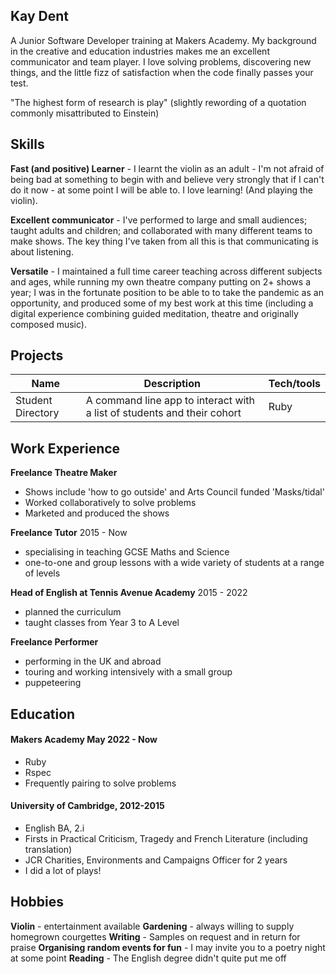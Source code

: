 ## Kay Dent

A Junior Software Developer training at Makers Academy. My background in the creative and education industries makes me an excellent communicator and team player.  I love solving problems, discovering new things, and the little fizz of satisfaction when the code finally passes your test.

"The highest form of research is play"
(slightly rewording of a quotation commonly misattributed to Einstein)

## Skills

**Fast (and positive) Learner** - I learnt the violin as an adult - I'm not afraid of being bad at something to begin with and believe very strongly that if I can't do it now - at some point I will be able to. I love learning! (And playing the violin).

**Excellent communicator** - I've performed to large and small audiences; taught adults and children; and collaborated with many different teams to make shows. The key thing I've taken from all this is that communicating is about listening.

**Versatile** - I maintained a full time career teaching across different subjects and ages, while running my own theatre company putting on 2+ shows a year; I was in the fortunate position to be able to to take the pandemic as an opportunity, and produced some of my best work at this time (including a digital experience combining guided meditation, theatre and originally composed music).


## Projects

| Name                         | Description                                                             | Tech/tools        |
| ---------------------------- | ----------------------------------------------------------------------- | ----------------- |
| Student Directory            | A command line app to interact with a list of students and their cohort | Ruby              |


## Work Experience

**Freelance Theatre Maker** 
- Shows include 'how to go outside' and Arts Council funded 'Masks/tidal'
- Worked collaboratively to solve problems
- Marketed and produced the shows

**Freelance Tutor** 2015 - Now
- specialising in teaching GCSE Maths and Science
- one-to-one and group lessons with a wide variety of students at a range of levels

**Head of English at Tennis Avenue Academy** 2015 - 2022  
- planned the curriculum
- taught classes from Year 3 to A Level

**Freelance Performer**
- performing in the UK and abroad
- touring and working intensively with a small group
- puppeteering

## Education

#### Makers Academy May 2022 - Now
- Ruby
- Rspec
- Frequently pairing to solve problems

#### University of Cambridge, 2012-2015

- English BA, 2.i
- Firsts in Practical Criticism, Tragedy and French Literature (including translation)
- JCR Charities, Environments and Campaigns Officer for 2 years
- I did a lot of plays!

## Hobbies

**Violin** - entertainment available
**Gardening** - always willing to supply homegrown courgettes
**Writing** - Samples on request and in return for praise
**Organising random events for fun** - I may invite you to a poetry night at some point
**Reading** - The English degree didn't quite put me off 

